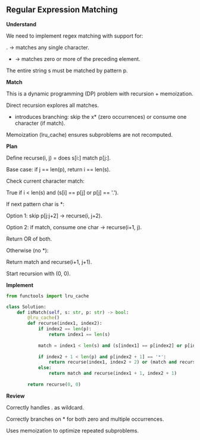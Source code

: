 ## Regular Expression Matching
**Understand**

We need to implement regex matching with support for:

. → matches any single character.

* → matches zero or more of the preceding element.

The entire string s must be matched by pattern p.

**Match**

This is a dynamic programming (DP) problem with recursion + memoization.

Direct recursion explores all matches.

* introduces branching: skip the x* (zero occurrences) or consume one character (if match).

Memoization (lru_cache) ensures subproblems are not recomputed.

**Plan**

Define recurse(i, j) = does s[i:] match p[j:].

Base case: if j == len(p), return i == len(s).

Check current character match:

True if i < len(s) and (s[i] == p[j] or p[j] == '.').

If next pattern char is *:

Option 1: skip p[j:j+2] → recurse(i, j+2).

Option 2: if match, consume one char → recurse(i+1, j).

Return OR of both.

Otherwise (no *):

Return match and recurse(i+1, j+1).

Start recursion with (0, 0).

**Implement**
```py
from functools import lru_cache

class Solution:
    def isMatch(self, s: str, p: str) -> bool:
        @lru_cache()
        def recurse(index1, index2):
            if index2 == len(p):
                return index1 == len(s)
            
            match = index1 < len(s) and (s[index1] == p[index2] or p[index2] == '.')
            
            if index2 + 1 < len(p) and p[index2 + 1] == '*':
                return recurse(index1, index2 + 2) or (match and recurse(index1 + 1, index2))
            else:
                return match and recurse(index1 + 1, index2 + 1)
        
        return recurse(0, 0)
```

**Review**

Correctly handles . as wildcard.

Correctly branches on * for both zero and multiple occurrences.

Uses memoization to optimize repeated subproblems.
